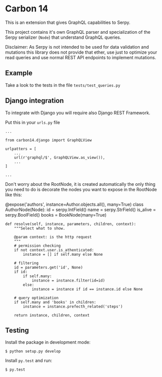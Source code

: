 # Carbon 14

This is an extension that gives GraphQL capabilities to Serpy.

This project contains it's own GraphQL parser and specialization of the Serpy serializer (`Node`) that understand GraphQL queries. 

Disclaimer: As Serpy is not intended to be used for data validation and mutations this library does not provide that ether, use just to optimize your read queries and use normal REST API endpoints to implement mutations.

## Example

Take a look to the tests in the file `tests/test_queries.py`

## Django integration

To integrate with Django you will require also Django REST Framework.

Put this in your `urls.py` file

```
...

from carbon14.django import GraphQLView

urlpatters = [
    ...
    url(r'graphql/$', GraphQLView.as_view()),
    ...
]

...
```

Don't worry about the RootNode, it is created automatically the only thing you need to do is decorate the nodes you want to expose in the RootNode like this:

@expose('authors', instance=Author.objects.all(), many=True)
class AuthorNode(Node):
    id = serpy.IntField()
    name = serpy.StrField()
    is_alive = serpy.BoolField()
    books = BookNode(many=True)

    def resolve(self, instance, parameters, children, context):
        """Select what to show.

        @param context: is the http request
        """
        # permission checking
        if not context.user.is_athenticated:
            instance = [] if self.many else None

        # filtering
        id = parameters.get('id', None)
        if id:
            if self.many:
                instance = instance.filter(id=id)
            else:
                instance = instance if id == instance.id else None

        # query optimization
        if self.many and 'books' in children:
            instance = instance.prefecth_related('steps')

        return instance, children, context

## Testing

Install the package in development mode:

`$ python setup.py develop`

Install `py.test` and run:

`$ py.test`
